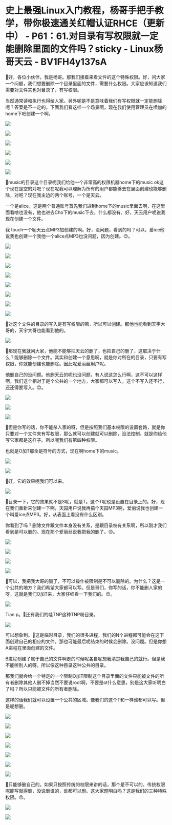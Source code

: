 # 史上最强Linux入门教程，杨哥手把手教学，带你极速通关红帽认证RHCE（更新中） - P61：61.对目录有写权限就一定能删除里面的文件吗？sticky - Linux杨哥天云 - BV1FH4y137sA

🎼好，各位小伙伴，我是杨哥。那我们接着来看文件的这个特殊权限。好，问大家一个问题，我们想要删除一个目录里面的文件，需要什么权限。大家应该知道我们需要对文件夹也对目录了，有写权限。

当然通常读和执行也得给人家。另外呢是不是意味着我们有写权限就一定能删除呢？答案是不一定的。下面我们看这样一个场景啊，现在我们使用管理员在喷加的home下吧创建一个啊。



![](img/574a0ad9ca8e8104b92cfc17ab7873f4_1.png)

![](img/574a0ad9ca8e8104b92cfc17ab7873f4_2.png)

![](img/574a0ad9ca8e8104b92cfc17ab7873f4_3.png)

![](img/574a0ad9ca8e8104b92cfc17ab7873f4_4.png)

![](img/574a0ad9ca8e8104b92cfc17ab7873f4_5.png)

![](img/574a0ad9ca8e8104b92cfc17ab7873f4_6.png)

🎼music的目录这个目录呢我们给他一个非常高的权限机器home下的music ok这个现在是空的对吧？现在呢我可以理解为所有的用户都能够去在里面创建也能够删除，对吧？现在我主边的两个账号，一个是天云。

一个是alice，这是两个普通账号首先我们进到home下的music里面去啊，在这里面看啥也没有，他也进去Cho下的music下去，什么都没有。好，天云用户呢说我现在创建一个文件。

我 touch一个呃天云点MP3加创建的啊。好，没问题，看到的吗？可以，爱ice他说我也创建一个我他一个alice点MP3也没问题，因为创建。😊。



![](img/574a0ad9ca8e8104b92cfc17ab7873f4_8.png)

![](img/574a0ad9ca8e8104b92cfc17ab7873f4_9.png)

![](img/574a0ad9ca8e8104b92cfc17ab7873f4_10.png)

![](img/574a0ad9ca8e8104b92cfc17ab7873f4_11.png)

![](img/574a0ad9ca8e8104b92cfc17ab7873f4_12.png)

![](img/574a0ad9ca8e8104b92cfc17ab7873f4_13.png)

![](img/574a0ad9ca8e8104b92cfc17ab7873f4_14.png)

![](img/574a0ad9ca8e8104b92cfc17ab7873f4_15.png)

🎼对这个文件的目录的写入是有写权限的嘛，所以可以创建。那他也能看到天宇大哥的，天宇大哥也能看到他的。

![](img/574a0ad9ca8e8104b92cfc17ab7873f4_17.png)

🎼那现在我就问大家，他能不能够把天云的删了，也把自己的删了，这取决于什么？能够删除一个文件。其实和创建一个意思啊，就是你对所在的目录，只要有写权限，你就能创建也能删除。因此呢爱丽丝用户呢。

他删自己的没问题。他删天云的呢也没问题，有人说这怎么行啊，这不可以这样啊，我们这个相对于是个公共的一个地方，大家都可以写入，这个不写入还不行，还还得要写入。😊。



![](img/574a0ad9ca8e8104b92cfc17ab7873f4_19.png)

![](img/574a0ad9ca8e8104b92cfc17ab7873f4_20.png)

![](img/574a0ad9ca8e8104b92cfc17ab7873f4_21.png)

🎼但是你写的话，你不能杀人家的呀，但是按照我们基本权限的设置套路，就是你只要对一个文件夹有写权限，那么就可以创建就可以删除，没法控制，就是你给他写它家都是这样子。所以呢我们有第四种权限。

也就是O加T那全是符号的方式，现在啊home下的music。

![](img/574a0ad9ca8e8104b92cfc17ab7873f4_23.png)

![](img/574a0ad9ca8e8104b92cfc17ab7873f4_24.png)

🎼好，它的效果呢我们可以来。

![](img/574a0ad9ca8e8104b92cfc17ab7873f4_26.png)

🎼目录一下，它的效果就不是S呢，就是T。这个T呢也是设置在目录上的。好，现在我们重新来创建一下啊，天园用户说我再搞个天园MP3啊，爱丽说我也创建一个叫爱ice点MP3。好，从表面上看没有什么区别。

你看到了吗？删除文件跟文件本身没有关系，是跟目录权有关系啊，所以刚才我们看到是可以删的。现在那个爱丽丝说我把我的删了。😊。



![](img/574a0ad9ca8e8104b92cfc17ab7873f4_28.png)

![](img/574a0ad9ca8e8104b92cfc17ab7873f4_29.png)

![](img/574a0ad9ca8e8104b92cfc17ab7873f4_30.png)

![](img/574a0ad9ca8e8104b92cfc17ab7873f4_31.png)

🎼可以，我把我大哥的删了，不可以操作被限制是不可以删除的。为什么？这是一个公共的地方？我们希望大家都可以写。但是哥们，你写的话，你不能删人家的呀，这就是我们O加T来，大家仔细看一下我们的。😊。



![](img/574a0ad9ca8e8104b92cfc17ab7873f4_33.png)

Tian p。🎼还有我们的哇TNP这种TNP粉目录。

![](img/574a0ad9ca8e8104b92cfc17ab7873f4_35.png)

可以想象到。🎼这是临时目录，我们的很多进程，我们的N个进程都可能会在这下面创建自己的相应的文件。那也可能最后呢结束的时候会删除。没问题。但是你想A进程在里面创建的文件。

B进程创建了属于自己的文件啊走的时候呢各自呢想我清楚我自己的就行。但是我不能听别人的呀。所以像这种目录这种公共的目录。

那我们就会给一个特定的一个限制O加T限制这个目录里面的文件只能被文件的所有者删除其他人删不掉当然不要说root啊，不要是ot什么意思，别是这大家听明白了吗？所以只能被文件的所有者删除。

这样的话我们就可以设置一个公共的区域。像我们的这个T和一样谁都可以写。但是呢想删。

![](img/574a0ad9ca8e8104b92cfc17ab7873f4_37.png)

![](img/574a0ad9ca8e8104b92cfc17ab7873f4_38.png)

![](img/574a0ad9ca8e8104b92cfc17ab7873f4_39.png)

![](img/574a0ad9ca8e8104b92cfc17ab7873f4_40.png)

![](img/574a0ad9ca8e8104b92cfc17ab7873f4_41.png)

![](img/574a0ad9ca8e8104b92cfc17ab7873f4_42.png)

![](img/574a0ad9ca8e8104b92cfc17ab7873f4_43.png)

🎼只能够删自己的。如果只按照传统的权限来讲的话，那个是不可以的。传统权限呢能写就得删，没说删谁的，谁都可以删。这大家题明白吗？这是我们的三种特殊权限。😡。



![](img/574a0ad9ca8e8104b92cfc17ab7873f4_45.png)

![](img/574a0ad9ca8e8104b92cfc17ab7873f4_46.png)